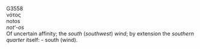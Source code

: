 <body>
  <p>G3558<br>  νότος  <br> notos  <br><i>not‘-os </i><br>Of uncertain affinity; the <i>south</i> (<i>southwest</i>) <i>wind</i>; by extension the <i>southern</i> <i>quarter</i> itself: - south (wind).<br></p>
 </body>